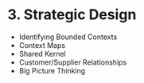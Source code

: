 # 3. Strategic Design

- Identifying Bounded Contexts
- Context Maps
- Shared Kernel
- Customer/Supplier Relationships
- Big Picture Thinking
